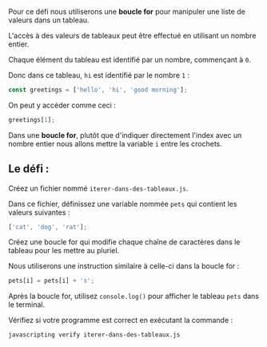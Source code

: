Pour ce défi nous utiliserons une **boucle for** pour manipuler une liste de valeurs dans un tableau.

L'accès à des valeurs de tableaux peut être effectué en utilisant un nombre entier.

Chaque élément du tableau est identifié par un nombre, commençant à `0`.

Donc dans ce tableau, `hi` est identifié par le nombre `1` :

```js
const greetings = ['hello', 'hi', 'good morning'];
```

On peut y accéder comme ceci :

```js
greetings[1];
```

Dans une **boucle for**, plutôt que d'indiquer directement l'index avec un nombre entier nous allons mettre la variable `i` entre les crochets.

## Le défi :

Créez un fichier nommé `iterer-dans-des-tableaux.js`.

Dans ce fichier, définissez une variable nommée `pets` qui contient les valeurs suivantes :

```js
['cat', 'dog', 'rat'];
```

Créez une boucle for qui modifie chaque chaîne de caractères dans le tableau pour les mettre au pluriel.

Nous utiliserons une instruction similaire à celle-ci dans la boucle for :

```js
pets[i] = pets[i] + 's';
```

Après la boucle for, utilisez `console.log()` pour afficher le tableau `pets` dans le terminal.

Vérifiez si votre programme est correct en exécutant la commande :

```bash
javascripting verify iterer-dans-des-tableaux.js
```
